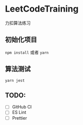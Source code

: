 # LeetCodeTraining
力扣算法练习
## 初始化项目
`npm install` 或者 `yarn`
## 算法测试
`yarn jest`
## TODO:
* [ ] GitHub CI
* [ ] ES Lint
* [ ] Prettier
